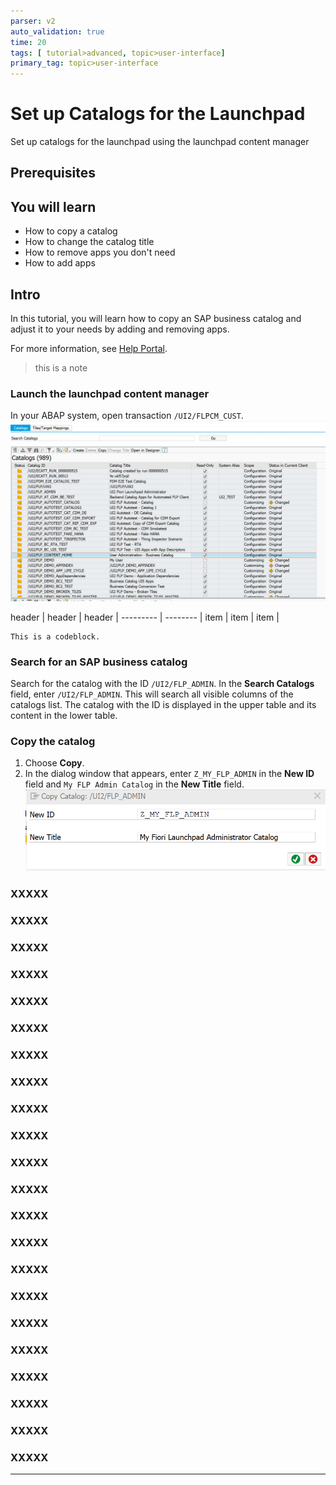 ```yaml
---
parser: v2
auto_validation: true
time: 20
tags: [ tutorial>advanced, topic>user-interface]
primary_tag: topic>user-interface
---
```


# Set up Catalogs for the Launchpad
<!-- description --> Set up catalogs for the launchpad using the launchpad content manager

## Prerequisites
## You will learn
  - How to copy a catalog
  - How to change the catalog title
  - How to remove apps you don't need
  - How to add apps

## Intro
In this tutorial, you will learn how to copy an SAP business catalog and adjust it to your needs by adding and removing apps.

For more information, see [Help Portal](https://help.sap.com/viewer/DRAFT/d4650bf68a9f4f67a1fda673f09926a9/753.04/en-US/936ab6034c5f4a56aa090e245136f002.html).

> this is a note

### Launch the launchpad content manager

In your ABAP system, open transaction `/UI2/FLPCM_CUST`.
![Start Screen](Step1.png)

header | header | header |
--------- | -------- |
item | item | item |

```ABAP
This is a codeblock.
```




### Search for an SAP business catalog

Search for the catalog with the ID `/UI2/FLP_ADMIN`.
In the **Search Catalogs** field, enter `/UI2/FLP_ADMIN`. This will search all visible columns of the catalogs list.
The catalog with the ID is displayed in the upper table and its content in the lower table.




### Copy the catalog

1. Choose **Copy**.
2. In the dialog window that appears, enter `Z_MY_FLP_ADMIN` in the **New ID** field and `My FLP Admin Catalog` in the **New Title** field.
![Copy Catalog](Step3.png)



### XXXXX





### XXXXX





### XXXXX





### XXXXX





### XXXXX





### XXXXX





### XXXXX





### XXXXX





### XXXXX





### XXXXX





### XXXXX





### XXXXX







### XXXXX





### XXXXX





### XXXXX





### XXXXX






### XXXXX





### XXXXX





### XXXXX





### XXXXX





### XXXXX





### XXXXX






---
